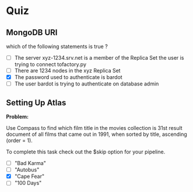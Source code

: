 # Quiz

## MongoDB URI

which of the following statements is true ?


- [ ] The server xyz-1234.srv.net is a member of the Replica Set the user is trying to connect tofactory.py
- [ ] There are 1234 nodes in the xyz Replica Set
- [x] The password used to authenticate is bardot
- [ ] The user bardot is trying to authenticate on database admin

## Setting Up Atlas

**Problem:**

Use Compass to find which film title in the movies collection is 31st result document of all films that came out in 1991, when sorted by title, ascending (order = 1).

To complete this task check out the $skip option for your pipeline.

- [ ] "Bad Karma"
- [ ] "Autobus"
- [x] "Cape Fear"
- [ ] "100 Days"
